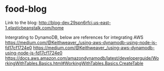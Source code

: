 # food-blog
Link to the blog: http://blog-dev.29spn6rfcj.us-east-1.elasticbeanstalk.com/home

Intergrating to DynamoDB, below are references for integrating AWS
  https://medium.com/@Keithweaver_/using-aws-dynamodb-using-node-js-fd17cf1724e0
  https://medium.com/@Keithweaver_/using-aws-dynamodb-using-node-js-fd17cf1724e0
 https://docs.aws.amazon.com/amazondynamodb/latest/developerguide/WorkingWithTables.Basics.html#WorkingWithTables.Basics.CreateTable
